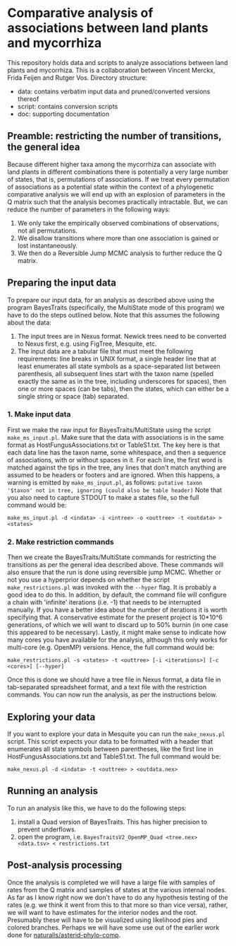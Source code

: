 # Comparative analysis of associations between land plants and mycorrhiza

This repository holds data and scripts to analyze associations between land plants and 
mycorrhiza. This is a collaboration between Vincent Merckx, Frida Feijen and Rutger Vos.
Directory structure:

- data: contains verbatim input data and pruned/converted versions thereof
- script: contains conversion scripts
- doc: supporting documentation

## Preamble: restricting the number of transitions, the general idea

Because different higher taxa among the mycorrhiza can associate with land plants in 
different combinations there is potentially a very large number of states, that is,
permutations of associations. If we treat every permutation of associations as a potential
state within the context of a phylogenetic comparative analysis we will end up with an
explosion of parameters in the Q matrix such that the analysis becomes practically 
intractable. But, we can reduce the number of parameters in the following ways:

1. We only take the empirically observed combinations of observations, not all 
   permutations.
2. We disallow transitions where more than one association is gained or lost 
   instantaneously.
3. We then do a Reversible Jump MCMC analysis to further reduce the Q matrix.

## Preparing the input data

To prepare our input data, for an analysis as described above using the program 
BayesTraits (specifically, the MultiState mode of this program) we have to do the steps 
outlined below. Note that this assumes the following about the data:

1. The input trees are in Nexus format. Newick trees need to be converted to Nexus first,
   e.g. using FigTree, Mesquite, etc.
2. The input data are a tabular file that must meet the following requirements: line 
   breaks in UNIX format, a single header line that at least enumerates all state symbols
   as a space-separated list between parenthesis, all subsequent lines start with the 
   taxon name (spelled exactly the same as in the tree, including underscores for spaces),
   then one or more spaces (can be tabs), then the states, which can either be a single
   string or space (tab) separated.

### 1. Make input data

First we make the raw input for BayesTraits/MultiState using the script `make_ms_input.pl`.
Make sure that the data with associations is in the same format as 
HostFungusAssociations.txt or TableS1.txt. The key here is that each data line has the 
taxon name, some whitespace, and then a sequence of associations, with or without 
spaces in it. For each line, the first word is matched against the tips in the tree, 
any lines that don't match anything are assumed to be headers or footers and are 
ignored. When this happens, a warning is emitted by `make_ms_input.pl`, as follows:
`putative taxon '$taxon' not in tree, ignoring (could also be table header)`
Note that you also need to capture STDOUT to make a states file, so the full command
would be:

    make_ms_input.pl -d <indata> -i <intree> -o <outtree> -t <outdata> > <states>

### 2. Make restriction commands

Then we create the BayesTraits/MultiState commands for restricting the transitions as
per the general idea described above. These commands will also ensure that the run is
done using reversible jump MCMC. Whether or not you use a hyperprior depends on whether
the script `make_restrictions.pl` was invoked with the `--hyper` flag. It is probably a 
good idea to do this. In addition, by default, the command file will configure a chain 
with 'infinite' iterations (i.e. -1) that needs to be interrupted manually. If you have 
a better idea about the number of iterations it is worth specifying that. A conservative
estimate for the present project is 10*10^6 generations, of which we will want to discard
up to 50% burnin (in one case this appeared to be necessary). Lastly, it might make sense
to indicate how many cores you have available for the analysis, although this only works 
for multi-core (e.g. OpenMP) versions. Hence, the full command would be:

    make_restrictions.pl -s <states> -t <outtree> [-i <iterations>] [-c <cores>] [--hyper]
   
Once this is done we should have a tree file in Nexus format, a data file in tab-separated
spreadsheet format, and a text file with the restriction commands. You can now run the
analysis, as per the instructions below.

## Exploring your data

If you want to explore your data in Mesquite you can run the `make_nexus.pl` script. 
This script expects your data to be formatted with a header that enumerates all state 
symbols between parentheses, like the first line in HostFungusAssociations.txt and 
TableS1.txt. The full command would be:

    make_nexus.pl -d <indata> -t <outtree> > <outdata.nex>

## Running an analysis

To run an analysis like this, we have to do the following steps:

1. install a Quad version of BayesTraits. This has higher precision to prevent underflows.
2. open the program, i.e. `BayesTraitsV2_OpenMP_Quad <tree.nex> <data.tsv> < restrictions.txt`

## Post-analysis processing

Once the analysis is completed we will have a large file with samples of rates from the Q
matrix and samples of states at the various internal nodes. As far as I know right now we
don't have to do any hypothesis testing of the rates (e.g. we think it went from this to 
that more so than vice versa), rather, we will want to have estimates for the interior 
nodes and the root. Presumably these will have to be visualized using likelihood pies and
colored branches. Perhaps we will have some use out of the earlier work done for 
[naturalis/asterid-phylo-comp](http://github.com/naturalis/asterid-phylo-comp).
